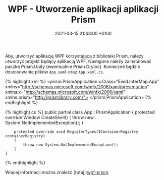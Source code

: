 ﻿---
layout: post
title:  "WPF - Utworzenie aplikacji aplikacji Prism"
date:   2021-03-15 21:43:00 +0100
category: wpf prism
---
Aby, utworzyć aplikację WPF korzystającą z biblioteki Prism, należy utworzyć projekt będący aplikacją WPF. Następnie należy zainstalować paczkę Prism.Unity (ewentualnie Prism.Dryloc). Konieczne będzie dostosowanie plików `App.xaml` oraz `App.xaml.cs`.

{% highlight xml %}
<prism:PrismApplication x:Class="Ewid.InterMap.App"
                        xmlns="http://schemas.microsoft.com/winfx/2006/xaml/presentation"
                        xmlns:x="http://schemas.microsoft.com/winfx/2006/xaml"
                        xmlns:prism="http://prismlibrary.com/">
</prism:PrismApplication>
{% endhighlight %}

{% highlight cs %}
    public partial class App : PrismApplication
    {
        protected override Window CreateShell()
        {
            throw new System.NotImplementedException();
        }

        protected override void RegisterTypes(IContainerRegistry containerRegistry)
        {
            throw new System.NotImplementedException();
        }
    }
{% endhighlight %}

Więcej informacji można znaleźć [tutaj]:[wpf-prism].

[wpf-prism]: https://app.pluralsight.com/library/courses/prism-wpf-introduction/table-of-contents